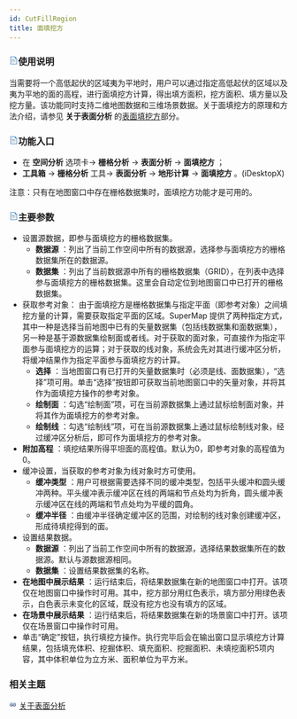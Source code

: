 ```yaml
---
id: CutFillRegion
title: 面填挖方
---
```

### ![](../../../img/read.gif)使用说明

当需要将一个高低起伏的区域夷为平地时，用户可以通过指定高低起伏的区域以及夷为平地的面的高程，进行面填挖方计算，得出填方面积，挖方面积、填方量以及挖方量。该功能同时支持二维地图数据和三维场景数据。关于面填挖方的原理和方法介绍，请参见
**关于表面分析** 的[表面填挖方](AoubtSurfaceAnalyst)部分。

### ![](../../img/read.gif)功能入口

  * 在 **空间分析** 选项卡-> **栅格分析** -> **表面分析** -> **面填挖方** ；
  * **工具箱** -> **栅格分析** 工具-> **表面分析** -> **地形计算** -> **面填挖方** 。(iDesktopX)

注意：只有在地图窗口中存在栅格数据集时，面填挖方功能才是可用的。

### ![](../../img/read.gif)主要参数

  * 设置源数据，即参与面填挖方的栅格数据集。 
    * **数据源** ：列出了当前工作空间中所有的数据源，选择参与面填挖方的栅格数据集所在的数据源。
    * **数据集** ：列出了当前数据源中所有的栅格数据集（GRID），在列表中选择参与面填挖方的栅格数据集。这里会自动定位到地图窗口中已打开的栅格数据集。
  * 获取参考对象： 由于面填挖方是栅格数据集与指定平面（即参考对象）之间填挖方量的计算，需要获取指定平面的区域。SuperMap 提供了两种指定方式，其中一种是选择当前地图中已有的矢量数据集（包括线数据集和面数据集），另一种是基于源数据集绘制面或者线。对于获取的面对象，可直接作为指定平面参与面填挖方的运算；对于获取的线对象，系统会先对其进行缓冲区分析，将缓冲结果作为指定平面参与面填挖方的计算。
    * **选择** ：当地图窗口有已打开的矢量数据集时（必须是线、面数据集），“选择”项可用。单击“选择”按钮即可获取当前地图窗口中的矢量对象，并将其作为面填挖方操作的参考对象。
    * **绘制面** ：勾选“绘制面”项，可在当前源数据集上通过鼠标绘制面对象，并将其作为面填挖方的参考对象。
    * **绘制线** ：勾选“绘制线”项，可在当前源数据集上通过鼠标绘制线对象，经过缓冲区分析后，即可作为面填挖方的参考对象。
  * **附加高程** ：填挖结果所得平坦面的高程值。默认为0，即参考对象的高程值为0。
  * 缓冲设置，当获取的参考对象为线对象时方可使用。 
    * **缓冲类型** ：用户可根据需要选择不同的缓冲类型，包括平头缓冲和圆头缓冲两种。平头缓冲表示缓冲区在线的两端和节点处均为折角，圆头缓冲表示缓冲区在线的两端和节点处均为平缓的圆角。
    * **缓冲半径** ：由缓冲半径确定缓冲区的范围，对绘制的线对象创建缓冲区，形成待填挖得到的面。
  * 设置结果数据。 
    * **数据源** ：列出了当前工作空间中所有的数据源，选择结果数据集所在的数据源。默认与源数据源相同。
    * **数据集** ：设置结果数据集的名称。
  * **在地图中展示结果** ：运行结束后，将结果数据集在新的地图窗口中打开。该项仅在地图窗口中操作时可用。其中，挖方部分用红色表示，填方部分用绿色表示，白色表示未变化的区域，既没有挖方也没有填方的区域。
  * **在场景中展示结果** ：运行结束后，将结果数据集在新的场景窗口中打开。该项仅在场景窗口中操作时可用。
  * 单击“确定”按钮，执行填挖方操作。执行完毕后会在输出窗口显示填挖方计算结果，包括填充体积、挖掘体积、填充面积、挖掘面积、未填挖面积5项内容，其中体积单位为立方米、面积单位为平方米。

###  相关主题

![](../../../img/smalltitle.png) [关于表面分析](AoubtSurfaceAnalyst)
